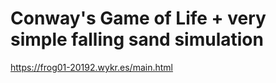 # Conway's Game of Life + very simple falling sand simulation
https://frog01-20192.wykr.es/main.html

